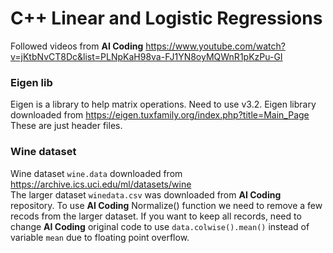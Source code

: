 # C++ Linear and Logistic Regressions

Followed videos from **AI Coding** https://www.youtube.com/watch?v=jKtbNvCT8Dc&list=PLNpKaH98va-FJ1YN8oyMQWnR1pKzPu-GI

### Eigen lib
Eigen is a library to help matrix operations.
Need to use v3.2.
Eigen library downloaded from https://eigen.tuxfamily.org/index.php?title=Main_Page  
These are just header files.

### Wine dataset
Wine dataset `wine.data` downloaded from https://archive.ics.uci.edu/ml/datasets/wine  
The larger dataset `winedata.csv` was downloaded from **AI Coding** repository.
To use **AI Coding** Normalize() function we need to remove a few recods from the larger dataset. If you want to keep all records, need to change **AI Coding** original code to use `data.colwise().mean()` instead of variable `mean` due to floating point overflow.
